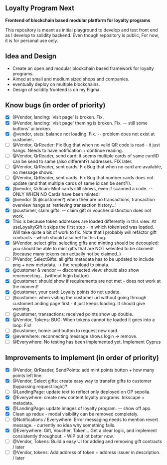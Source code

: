 ## Loyalty Program Next 
**Frontend of blockchain based modular platform for loyalty programs**
<!-- £todo edit text here. -->

This repository is meant as initial playground to develop and test front end as I develop to solidity backend. 
Even though repository is public, For now, it is for personal use only. 

## Idea and Design
- Create an open and modular blockchain based framework for loyalty programs. 
- Aimed at small and medium sized shops and companies. 
- eventually deploy on multiple blockchains. 
- Design of solidity frontend is on my Figma.

## Know bugs (in order of priority)
- [x]  @Vendor, landing: 'visit page' is broken. Fix. 
- [x]  @Vendor, landing: 'visit page' theming is broken. Fix. -- still some buttons' ui broken. 
- [x]  @vendor, stats: balance not loading. Fix. -- problem does not exist at customer.. 
- [ ]  @Vendor, QrReader: Fix Bug that when no valid QR code is read - it just hangs. Needs to have notification + continue reading.
- [ ]  @Vendor, QrReader, send card: it seems multiple cards of same cardID can be send to same (also different?) addresses. FIX later.
- [ ]  @Vendor, QrReader, sent cards: Fix Bug that when no card are available, no message shows. 
- [ ]  @Vendor, QrReader, sent cards: Fix Bug that number cards does not update (and that multiple cards of same id can be sent?!). 
- [x]  @vendor, QrScan: Mint cards still shows, even if scanned a code. -- ONLY WHEN NO Cards have been minted!
- [x]  @vendor (& @customer?) when their are no transactions, transaction overview hangs at 'retrieving transaction history...'  
- [x]  @customer, claim gifts: -- claim gift or voucher distinction does not work. 
  - [x]  This is because token addresses are loaded differently in this view. At useLoyaltyGift it skips the first step - in which tokenised was loaded. Will take quite a bit of work to fix. Note that I probably will refactor gift contracts - which should also hel fix this bug. 
- [x]  @Vendor, select gifts: selecting gifts and minting should be decoupled: you should be able to mint gifts that are NOT selected to be claimed! (because many tokens can actually not be claimed..)
- [ ]  @Vendor, SelectGifts: all gifts metadata has to be updated to include png + new metadata. -> the reupload to pinata.  
- [x]  @customer & vendor -- disconnected view: should also show reocnnecting... (without login button)
- [x]  @customer: should show if requirements are not met - does not work at the moment! 
- [x]  @customer, your card: Loyalty points do not update. 
- [ ]  @customer: when vsiting the customer url without going through customerLanding page first - it just keeps loading. It should give warning. 
- [ ]  @customer, transactions: received points show up double. 
- [x]  @Vendor, Tokens: BUG: When tokens cannot be loaded it goes into a loop. Fix! 
- [ ]  @customer, home: add button to request new card. 
- [x]  @everwhere: reconnecting message shows login -> remove. 
- [ ]  @Everywhere: No testing has been implemented yet. Implement Cyprus 

## Improvements to implement (in order of priority)
<!-- go through this list and check how many I have already fixed -->
- [x]  @Vendor, QrReader, SendPoints: add mint points button + how many points left line. 
- [x]  @Vendor, Select gifts: create easy way to transfer gifts to customer (bypassing request logic)? 
- [ ]  @LandingPage: update text to reflect only deployed on OP sepolia. 
- [x]  @Everywhere: create new content loyalty programs. Inkscape + metadata.  
- [x]  @LandingPage: update images of loyalty program. -- show off app. 
- [x]  Clean up redux - modal visibility can be removed completely. 
- [ ]  @Notifications / Everywhere: Error messaging needs to mention revert message. - currently no idea why something fails.
- [x]  @Everywhere: Gift, Voucher, Token... Get a clear logic, and implement consistently throughout. - WIP but lot better now. 
- [ ]  @Vendor, Tokens: Build a easy UI for adding and removing gift contracts / later
- [ ]  @Vendor, tokens: Add address of token + address issuer in description. / later
